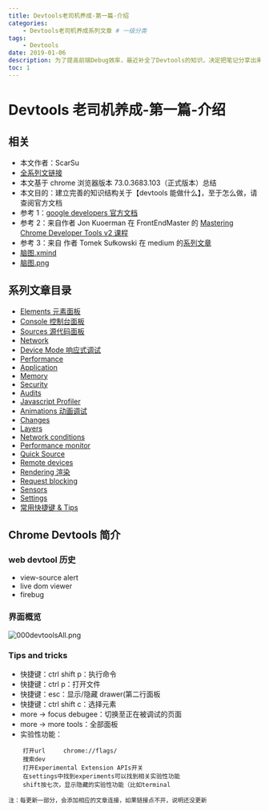 ```yaml
---
title: Devtools老司机养成-第一篇-介绍
categories:
    - Devtools老司机养成系列文章 # 一级分类
tags:
    - Devtools
date: 2019-01-06
description: 为了提高前端Debug效率，最近补全了Devtools的知识，决定把笔记分享出来，今天第一篇，介绍一下这次分享的相关计划和内容。
toc: 1
---
```


# Devtools 老司机养成-第一篇-介绍

## 相关

-   本文作者：ScarSu
-   [全系列文链接](https://www.scarsu.com/categories/devtools%E8%80%81%E5%8F%B8%E6%9C%BA%E5%85%BB%E6%88%90%E7%B3%BB%E5%88%97%E6%96%87%E7%AB%A0/)
-   本文基于 chrome 浏览器版本 73.0.3683.103（正式版本）总结
-   本文目的：建立完善的知识结构关于【devtools 能做什么】，至于怎么做，请查阅官方文档
-   参考 1：[google developers 官方文档](https://developers.google.com/web/tools/chrome-devtools/)
-   参考 2：来自作者 Jon Kuoerman 在 FrontEndMaster 的 [Mastering Chrome Developer Tools v2 课程](https://frontendmasters.com/courses/chrome-dev-tools-v2)
-   参考 3：来自 作者 Tomek Sułkowski 在 medium 的[系列文章](https://medium.com/@tomsu)
-   [脑图.xmind]()
-   [脑图.png](https://i.loli.net/2019/04/19/5cb95639a9f73.png)

## 系列文章目录

-   [Elements 元素面板]()
-   [Console 控制台面板]()
-   [Sources 源代码面板]()
-   [Network]()
-   [Device Mode 响应式调试]()
-   [Performance]()
-   [Application]()
-   [Memory]()
-   [Security]()
-   [Audits]()
-   [Javascript Profiler]()
-   [Animations 动画调试]()
-   [Changes]()
-   [Layers]()
-   [Network conditions]()
-   [Performance monitor]()
-   [Quick Source]()
-   [Remote devices]()
-   [Rendering 渲染]()
-   [Request blocking]()
-   [Sensors]()
-   [Settings]()
-   [常用快捷键 & Tips]()

## Chrome Devtools 简介

### web devtool 历史

-   view-source alert
-   live dom viewer
-   firebug

### 界面概览

![000devtoolsAll.png](https://i.loli.net/2019/04/19/5cb955bed88ce.png)

### Tips and tricks

-   快捷键：ctrl shift p：执行命令
-   快捷键：ctrl p：打开文件
-   快捷键：esc：显示/隐藏 drawer(第二行面板
-   快捷键：ctrl shift c：选择元素
-   more -> focus debugee：切换至正在被调试的页面
-   more -> more tools：全部面板
-   实验性功能：

```
    打开url     chrome://flags/
    搜索dev
    打开Experimental Extension APIs开关
    在settings中找到experiments可以找到相关实验性功能
    shift按七次，显示隐藏的实验性功能（比如terminal
```

<small>注：每更新一部分，会添加相应的文章连接，如果链接点不开，说明还没更新</small>

